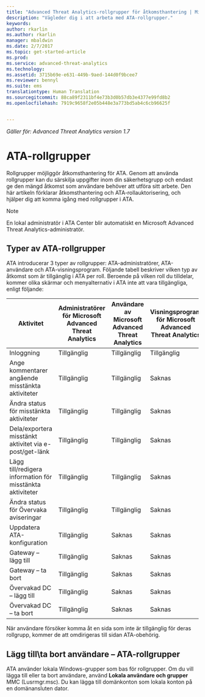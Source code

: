 ```yaml
---
title: "Advanced Threat Analytics-rollgrupper för åtkomsthantering | Microsoft Docs"
description: "Vägleder dig i att arbeta med ATA-rollgrupper."
keywords: 
author: rkarlin
ms.author: rkarlin
manager: mbaldwin
ms.date: 2/7/2017
ms.topic: get-started-article
ms.prod: 
ms.service: advanced-threat-analytics
ms.technology: 
ms.assetid: 3715b69e-e631-449b-9aed-144d0f9bcee7
ms.reviewer: bennyl
ms.suite: ems
translationtype: Human Translation
ms.sourcegitcommit: 88ca89f2311bf4e73b3d0b57db3e4377e99fd8b2
ms.openlocfilehash: 7919c9658f2e05b448e3a773bd5ab4c6cb96625f


---
```


*Gäller för: Advanced Threat Analytics version 1.7*




# <a name="ata-role-groups"></a>ATA-rollgrupper

Rollgrupper möjliggör åtkomsthantering för ATA. Genom att använda rollgrupper kan du särskilja uppgifter inom din säkerhetsgrupp och endast ge den mängd åtkomst som användare behöver att utföra sitt arbete. Den här artikeln förklarar åtkomsthantering och ATA-rollauktorisering, och hjälper dig att komma igång med rollgrupper i ATA.

> [!NOTE]
> En lokal administratör i ATA Center blir automatiskt en Microsoft Advanced Threat Analytics-administratör.

## <a name="types-of-ata-role-groups"></a>Typer av ATA-rollgrupper 

ATA introducerar 3 typer av rollgrupper: ATA-administratörer, ATA-användare och ATA-visningsprogram. Följande tabell beskriver vilken typ av åtkomst som är tillgänglig i ATA per roll. Beroende på vilken roll du tilldelar, kommer olika skärmar och menyalternativ i ATA inte att vara tillgängliga, enligt följande:

|Aktivitet |Administratörer för Microsoft Advanced Threat Analytics|Användare av Microsoft Advanced Threat Analytics|Visningsprogram för Microsoft Advanced Threat Analytics|
|----|----|----|----|
|Inloggning|Tillgänglig|Tillgänglig|Tillgänglig|
|Ange kommentarer angående misstänkta aktiviteter|Tillgänglig|Tillgänglig|Saknas|
|Ändra status för misstänkta aktiviteter|Tillgänglig|Tillgänglig|Saknas|
|Dela/exportera misstänkt aktivitet via e-post/get-länk|Tillgänglig|Tillgänglig|Saknas|
|Lägg till/redigera information för misstänkta aktiviteter|Tillgänglig|Tillgänglig|Saknas|
|Ändra status för Övervaka aviseringar|Tillgänglig|Tillgänglig|Saknas|
|Uppdatera ATA-konfiguration|Tillgänglig|Saknas|Saknas|
|Gateway – lägg till|Tillgänglig|Saknas|Saknas|
|Gateway – ta bort |Tillgänglig|Saknas|Saknas|
|Övervakad DC – lägg till |Tillgänglig|Saknas|Saknas|
|Övervakad DC – ta bort|Tillgänglig|Saknas|Saknas|

När användare försöker komma åt en sida som inte är tillgänglig för deras rollgrupp, kommer de att omdirigeras till sidan ATA-obehörig. 

## <a name="add--remove-users---ata-role-groups"></a>Lägg till\ta bort användare – ATA-rollgrupper 

ATA använder lokala Windows-grupper som bas för rollgrupper. Om du vill lägga till eller ta bort användare, använd **Lokala användare och grupper** MMC (Lusrmgr.msc). Du kan lägga till domänkonton som lokala konton på en domänansluten dator. 




<!--HONumber=Feb17_HO1-->


